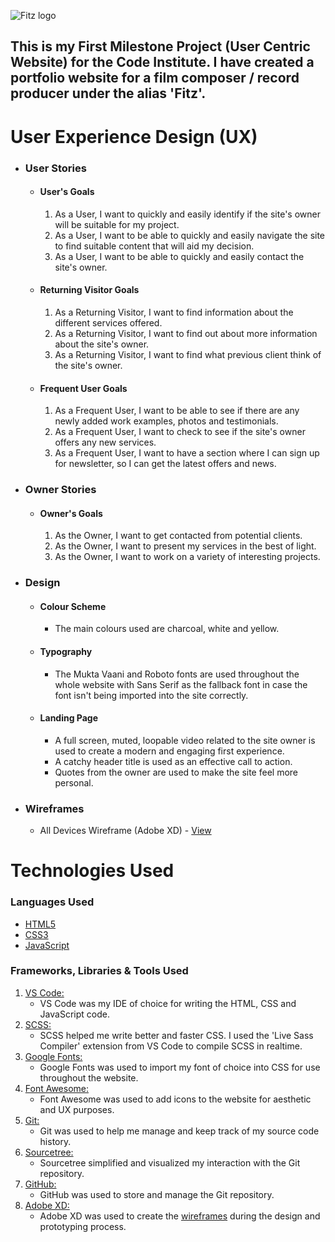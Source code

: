 ![Fitz logo](https://www.dropbox.com/s/2xd6v1rjnmtmxls/fitz-logo.png?raw=1)

<h2>This is my First Milestone Project (User Centric Website) for the Code Institute. I have created a portfolio website for a film composer / record producer under the alias 'Fitz'.</h2>

# User Experience Design (UX)

-   ### User Stories

    -   #### User's Goals
        1. As a User, I want to quickly and easily identify if the site's owner will be suitable for my project.
        2. As a User, I want to be able to quickly and easily navigate the site to find suitable content that will aid my decision.
        3. As a User, I want to be able to quickly and easily contact the site's owner.

    -   #### Returning Visitor Goals
        1. As a Returning Visitor, I want to find information about the different services offered.
        2. As a Returning Visitor, I want to find out about more information about the site's owner.
        3. As a Returning Visitor, I want to find what previous client think of the site's owner.

    -   #### Frequent User Goals
        1. As a Frequent User, I want to be able to see if there are any newly added work examples, photos and testimonials.
        2. As a Frequent User, I want to check to see if the site's owner offers any new services.
        3. As a Frequent User, I want to have a section where I can sign up for newsletter, so I can get the latest offers and news.

-   ### Owner Stories

    -   #### Owner's Goals
        1. As the Owner, I want to get contacted from potential clients.
        2. As the Owner, I want to present my services in the best of light.
        3. As the Owner, I want to work on a variety of interesting projects.

-   ### Design

    -   #### Colour Scheme
        -   The main colours used are charcoal, white and yellow.

    -   #### Typography
        -   The Mukta Vaani and Roboto fonts are used throughout the whole website with Sans Serif as the fallback font in case the font isn't being imported into the site correctly.

    -   #### Landing Page
        -   A full screen, muted, loopable video related to the site owner is used to create a modern and engaging first experience.
        -   A catchy header title is used as an effective call to action.
        -   Quotes from the owner are used to make the site feel more personal.

*   ### Wireframes

    -   All Devices Wireframe (Adobe XD) - [View](https://xd.adobe.com/view/14523a83-8524-4f79-9d3e-505503a9e2f0-4101/)


# Technologies Used

### Languages Used

-   [HTML5](https://en.wikipedia.org/wiki/HTML5)
-   [CSS3](https://en.wikipedia.org/wiki/Cascading_Style_Sheets)
-   [JavaScript](https://en.wikipedia.org/wiki/JavaScript)

### Frameworks, Libraries & Tools Used

1. [VS Code:](https://code.visualstudio.com/)
    - VS Code was my IDE of choice for writing the HTML, CSS and JavaScript code.
1. [SCSS:](https://code.visualstudio.com/)
    - SCSS helped me write better and faster CSS. I used the 'Live Sass Compiler' extension from VS Code to compile SCSS in realtime.
1. [Google Fonts:](https://fonts.google.com/)
    - Google Fonts was used to import my font of choice into CSS for use throughout the website.
1. [Font Awesome:](https://fontawesome.com/)
    - Font Awesome was used to add icons to the website for aesthetic and UX purposes.
1. [Git:](https://git-scm.com/)
    - Git was used to help me manage and keep track of my source code history.
1. [Sourcetree:](https://www.sourcetreeapp.com/)
    - Sourcetree simplified and visualized my interaction with the Git repository.
1. [GitHub:](https://github.com/)
    - GitHub was used to store and manage the Git repository.
1. [Adobe XD:](https://www.adobe.com/uk/products/xd.html)
    - Adobe XD was used to create the [wireframes](https://xd.adobe.com/view/14523a83-8524-4f79-9d3e-505503a9e2f0-4101/) during the design and prototyping process.